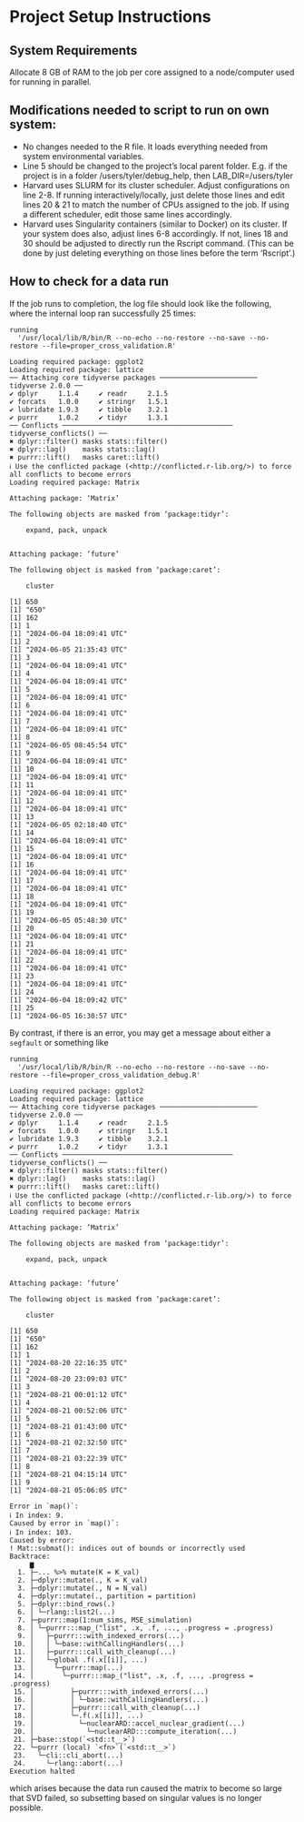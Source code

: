 # Project Setup Instructions

## System Requirements
Allocate 8 GB of RAM to the job per core assigned to a node/computer used for running in parallel.  

## Modifications needed to script to run on own system: 

- No changes needed to the R file. It loads everything needed from system environmental variables. 
- Line 5 should be changed to the project’s local parent folder. E.g. if the project is in a folder /users/tyler/debug_help, then LAB_DIR=/users/tyler
- Harvard uses SLURM for its cluster scheduler. Adjust configurations on line 2-8. If running interactively/locally, just delete those lines and edit lines 20 & 21 to match the number of CPUs assigned to the job. If using a different scheduler, edit those same lines accordingly. 
- Harvard uses Singularity containers (similar to Docker) on its cluster. If your system does also, adjust lines 6-8 accordingly. If not, lines 18 and 30 should be adjusted to directly run the Rscript command. (This can be done by just deleting everything on those lines before the term ‘Rscript’.)

## How to check for a data run

If the job runs to completion, the log file should look like the following, where the internal loop ran successfully 25 times:



```{r, eval = FALSE}
running
  '/usr/local/lib/R/bin/R --no-echo --no-restore --no-save --no-restore --file=proper_cross_validation.R'

Loading required package: ggplot2
Loading required package: lattice
── Attaching core tidyverse packages ──────────────────────── tidyverse 2.0.0 ──
✔ dplyr     1.1.4     ✔ readr     2.1.5
✔ forcats   1.0.0     ✔ stringr   1.5.1
✔ lubridate 1.9.3     ✔ tibble    3.2.1
✔ purrr     1.0.2     ✔ tidyr     1.3.1
── Conflicts ────────────────────────────────────────── tidyverse_conflicts() ──
✖ dplyr::filter() masks stats::filter()
✖ dplyr::lag()    masks stats::lag()
✖ purrr::lift()   masks caret::lift()
ℹ Use the conflicted package (<http://conflicted.r-lib.org/>) to force all conflicts to become errors
Loading required package: Matrix

Attaching package: ‘Matrix’

The following objects are masked from ‘package:tidyr’:

    expand, pack, unpack


Attaching package: ‘future’

The following object is masked from ‘package:caret’:

    cluster

[1] 650
[1] "650"
[1] 162
[1] 1
[1] "2024-06-04 18:09:41 UTC"
[1] 2
[1] "2024-06-05 21:35:43 UTC"
[1] 3
[1] "2024-06-04 18:09:41 UTC"
[1] 4
[1] "2024-06-04 18:09:41 UTC"
[1] 5
[1] "2024-06-04 18:09:41 UTC"
[1] 6
[1] "2024-06-04 18:09:41 UTC"
[1] 7
[1] "2024-06-04 18:09:41 UTC"
[1] 8
[1] "2024-06-05 08:45:54 UTC"
[1] 9
[1] "2024-06-04 18:09:41 UTC"
[1] 10
[1] "2024-06-04 18:09:41 UTC"
[1] 11
[1] "2024-06-04 18:09:41 UTC"
[1] 12
[1] "2024-06-04 18:09:41 UTC"
[1] 13
[1] "2024-06-05 02:18:40 UTC"
[1] 14
[1] "2024-06-04 18:09:41 UTC"
[1] 15
[1] "2024-06-04 18:09:41 UTC"
[1] 16
[1] "2024-06-04 18:09:41 UTC"
[1] 17
[1] "2024-06-04 18:09:41 UTC"
[1] 18
[1] "2024-06-04 18:09:41 UTC"
[1] 19
[1] "2024-06-05 05:48:30 UTC"
[1] 20
[1] "2024-06-04 18:09:41 UTC"
[1] 21
[1] "2024-06-04 18:09:41 UTC"
[1] 22
[1] "2024-06-04 18:09:41 UTC"
[1] 23
[1] "2024-06-04 18:09:41 UTC"
[1] 24
[1] "2024-06-04 18:09:42 UTC"
[1] 25
[1] "2024-06-05 16:30:57 UTC"

```

By contrast, if there is an error, you may get a message about either a `segfault` or something like 

```{r, eval=FALSE}
running
  '/usr/local/lib/R/bin/R --no-echo --no-restore --no-save --no-restore --file=proper_cross_validation_debug.R'

Loading required package: ggplot2
Loading required package: lattice
── Attaching core tidyverse packages ──────────────────────── tidyverse 2.0.0 ──
✔ dplyr     1.1.4     ✔ readr     2.1.5
✔ forcats   1.0.0     ✔ stringr   1.5.1
✔ lubridate 1.9.3     ✔ tibble    3.2.1
✔ purrr     1.0.2     ✔ tidyr     1.3.1
── Conflicts ────────────────────────────────────────── tidyverse_conflicts() ──
✖ dplyr::filter() masks stats::filter()
✖ dplyr::lag()    masks stats::lag()
✖ purrr::lift()   masks caret::lift()
ℹ Use the conflicted package (<http://conflicted.r-lib.org/>) to force all conflicts to become errors
Loading required package: Matrix

Attaching package: ‘Matrix’

The following objects are masked from ‘package:tidyr’:

    expand, pack, unpack


Attaching package: ‘future’

The following object is masked from ‘package:caret’:

    cluster

[1] 650
[1] "650"
[1] 162
[1] 1
[1] "2024-08-20 22:16:35 UTC"
[1] 2
[1] "2024-08-20 23:09:03 UTC"
[1] 3
[1] "2024-08-21 00:01:12 UTC"
[1] 4
[1] "2024-08-21 00:52:06 UTC"
[1] 5
[1] "2024-08-21 01:43:00 UTC"
[1] 6
[1] "2024-08-21 02:32:50 UTC"
[1] 7
[1] "2024-08-21 03:22:39 UTC"
[1] 8
[1] "2024-08-21 04:15:14 UTC"
[1] 9
[1] "2024-08-21 05:06:05 UTC"

Error in `map()`:
ℹ In index: 9.
Caused by error in `map()`:
ℹ In index: 103.
Caused by error:
! Mat::submat(): indices out of bounds or incorrectly used
Backtrace:
     ▆
  1. ├─... %>% mutate(K = K_val)
  2. ├─dplyr::mutate(., K = K_val)
  3. ├─dplyr::mutate(., N = N_val)
  4. ├─dplyr::mutate(., partition = partition)
  5. ├─dplyr::bind_rows(.)
  6. │ └─rlang::list2(...)
  7. ├─purrr::map(1:num_sims, MSE_simulation)
  8. │ └─purrr:::map_("list", .x, .f, ..., .progress = .progress)
  9. │   ├─purrr:::with_indexed_errors(...)
 10. │   │ └─base::withCallingHandlers(...)
 11. │   ├─purrr:::call_with_cleanup(...)
 12. │   └─global .f(.x[[i]], ...)
 13. │     └─purrr::map(...)
 14. │       └─purrr:::map_("list", .x, .f, ..., .progress = .progress)
 15. │         ├─purrr:::with_indexed_errors(...)
 16. │         │ └─base::withCallingHandlers(...)
 17. │         ├─purrr:::call_with_cleanup(...)
 18. │         └─.f(.x[[i]], ...)
 19. │           └─nuclearARD::accel_nuclear_gradient(...)
 20. │             └─nuclearARD:::compute_iteration(...)
 21. ├─base::stop(`<std::t__>`)
 22. └─purrr (local) `<fn>`(`<std::t__>`)
 23.   └─cli::cli_abort(...)
 24.     └─rlang::abort(...)
Execution halted

```

which arises because the data run caused the matrix to become so large that SVD failed, so subsetting based on singular values is no longer possible. 
